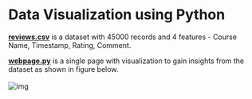 # Data Visualization using Python


[**reviews.csv**](reviews.csv) is a dataset with 45000 records and 4 features -  Course Name, Timestamp, Rating, Comment.

[**webpage.py**](webpage.py) is a single page with visualization to gain insights from the dataset as shown in figure below.
<br /><br />
![img](https://user-images.githubusercontent.com/90121447/155804031-8abd23be-1d59-4b73-b863-3c5125f79d39.png)
